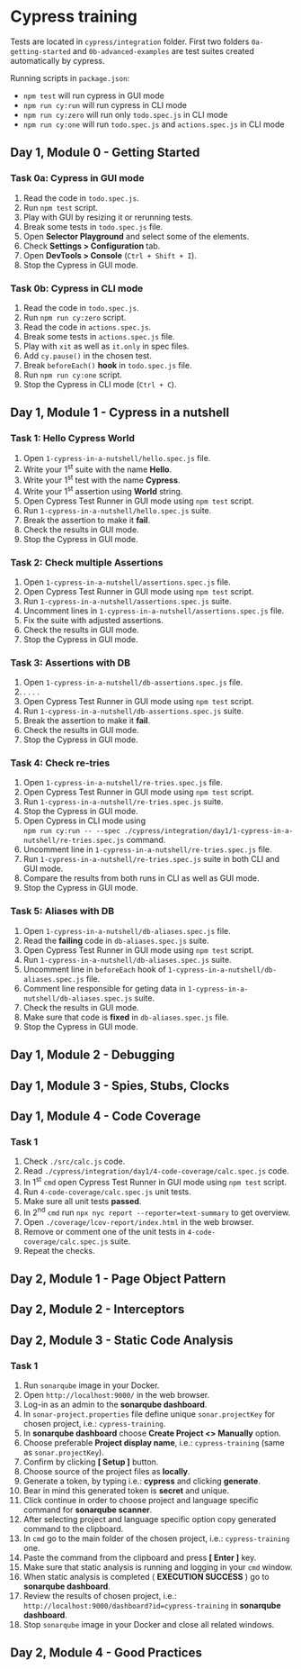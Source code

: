 # Cypress training
Tests are located in `cypress/integration` folder.
First two folders `0a-getting-started` and `0b-advanced-examples` are test suites created automatically by cypress.

Running scripts in `package.json`:
- `npm test` will run cypress in GUI mode
- `npm run cy:run` will run cypress in CLI mode
- `npm run cy:zero` will run only <code>todo.spec.js</code> in CLI mode
- `npm run cy:one` will run <code>todo.spec.js</code> and <code>actions.spec.js</code> in CLI mode

## Day 1, Module 0 - Getting Started
### Task 0a: Cypress in GUI mode
<ol>
<li>Read the code in <code>todo.spec.js</code>.</li>
<li>Run <code>npm test</code> script.</li>
<li>Play with GUI by resizing it or rerunning tests.</li>
<li>Break some tests in <code>todo.spec.js</code> file.</li>
<li>Open <strong>Selector Playground</strong> and select some of the elements.</li>
<li>Check <strong>Settings > Configuration</strong> tab.</li>
<li>Open <strong>DevTools > Console</strong> (<code>Ctrl + Shift + I</code>).</li>
<li>Stop the Cypress in GUI mode.</li>
</ol>

### Task 0b: Cypress in CLI mode
<ol>
<li>Read the code in <code>todo.spec.js</code>.</li>
<li>Run <code>npm run cy:zero</code> script.</li>
<li>Read the code in <code>actions.spec.js</code>.</li>
<li>Break some tests in <code>actions.spec.js</code> file.</li>
<li>Play with <code>xit</code> as well as <code>it.only</code> in spec files.</li>
<li>Add <code>cy.pause()</code> in the chosen test.</li>
<li>Break <code>beforeEach()</code> <strong>hook</strong> in <code>todo.spec.js</code> file.</li>
<li>Run <code>npm run cy:one</code> script.</li>
<li>Stop the Cypress in CLI mode (<code>Ctrl + C</code>).</li>
</ol>


## Day 1, Module 1 - Cypress in a nutshell
### Task 1: Hello Cypress World
<ol>
<li>Open <code>1-cypress-in-a-nutshell/hello.spec.js</code> file.</li>
<li>Write your 1<sup>st</sup> suite with the name <strong>Hello</strong>.</li>
<li>Write your 1<sup>st</sup> test with the name <strong>Cypress</strong>.</li>
<li>Write your 1<sup>st</sup> assertion using <strong>World</strong> string.</li>
<li>Open Cypress Test Runner in GUI mode using <code>npm test</code> script.</li>
<li>Run <code>1-cypress-in-a-nutshell/hello.spec.js</code> suite.</li>
<li>Break the assertion to make it <strong>fail</strong>.</li>
<li>Check the results in GUI mode.</li>
<li>Stop the Cypress in GUI mode.</li>
</ol>

### Task 2: Check multiple Assertions
<ol>
<li>Open <code>1-cypress-in-a-nutshell/assertions.spec.js</code> file.</li>
<li>Open Cypress Test Runner in GUI mode using <code>npm test</code> script.</li>
<li>Run <code>1-cypress-in-a-nutshell/assertions.spec.js</code> suite.</li>
<li>Uncomment lines in <code>1-cypress-in-a-nutshell/assertions.spec.js</code> file.</li>
<li>Fix the suite with adjusted assertions.</li>
<li>Check the results in GUI mode.</li>
<li>Stop the Cypress in GUI mode.</li>
</ol>

### Task 3: Assertions with DB
<ol>
<li>Open <code>1-cypress-in-a-nutshell/db-assertions.spec.js</code> file.</li>
<li>. . . .</li>
<li>Open Cypress Test Runner in GUI mode using <code>npm test</code> script.</li>
<li>Run <code>1-cypress-in-a-nutshell/db-assertions.spec.js</code> suite.</li>
<li>Break the assertion to make it <strong>fail</strong>.</li>
<li>Check the results in GUI mode.</li>
<li>Stop the Cypress in GUI mode.</li>
</ol>

### Task 4: Check re-tries
<ol>
<li>Open <code>1-cypress-in-a-nutshell/re-tries.spec.js</code> file.</li>
<li>Open Cypress Test Runner in GUI mode using <code>npm test</code> script.</li>
<li>Run <code>1-cypress-in-a-nutshell/re-tries.spec.js</code> suite.</li>
<li>Stop the Cypress in GUI mode.</li>
<li>Open Cypress in CLI mode using<br />
<code>npm run cy:run -- --spec ./cypress/integration/day1/1-cypress-in-a-nutshell/re-tries.spec.js</code> command.</li>
<li>Uncomment line in <code>1-cypress-in-a-nutshell/re-tries.spec.js</code> file.</li>
<li>Run <code>1-cypress-in-a-nutshell/re-tries.spec.js</code> suite in both CLI and GUI mode.</li>
<li>Compare the results from both runs in CLI as well as GUI mode.</li>
<li>Stop the Cypress in GUI mode.</li>
</ol>

### Task 5: Aliases with DB
<ol>
<li>Open <code>1-cypress-in-a-nutshell/db-aliases.spec.js</code> file.</li>
<li>Read the <strong>failing</strong> code in <code>db-aliases.spec.js</code> suite.</li>
<li>Open Cypress Test Runner in GUI mode using <code>npm test</code> script.</li>
<li>Run <code>1-cypress-in-a-nutshell/db-aliases.spec.js</code> suite.</li>
<li>Uncomment line in <code>beforeEach</code> hook of <code>1-cypress-in-a-nutshell/db-aliases.spec.js</code> file.</li>
<li>Comment line responsible for geting data in <code>1-cypress-in-a-nutshell/db-aliases.spec.js</code> suite.</li>
<li>Check the results in GUI mode.</li>
<li>Make sure that code is <strong>fixed</strong> in <code>db-aliases.spec.js</code> file.</li>
<li>Stop the Cypress in GUI mode.</li>
</ol>


## Day 1, Module 2 - Debugging


## Day 1, Module 3 - Spies, Stubs, Clocks


## Day 1, Module 4 - Code Coverage
### Task 1
<ol>
<li>Check <code>./src/calc.js</code> code.</li>
<li>Read <code>./cypress/integration/day1/4-code-coverage/calc.spec.js</code> code.</li>
<li>In 1<sup>st</sup> <code>cmd</code> open Cypress Test Runner in GUI mode using <code>npm test</code> script.</li>
<li>Run <code>4-code-coverage/calc.spec.js</code> unit tests.</li>
<li>Make sure all unit tests <strong>passed</strong>.</li>
<li>In 2<sup>nd</sup> <code>cmd</code> run <code>npx nyc report --reporter=text-summary</code> to get overview.</li>
<li>Open <code>./coverage/lcov-report/index.html</code> in the web browser.</li>
<li>Remove or comment one of the unit tests in <code>4-code-coverage/calc.spec.js</code> suite.</li>
<li>Repeat the checks.</li>
</ol>


## Day 2, Module 1 - Page Object Pattern


## Day 2, Module 2 - Interceptors


## Day 2, Module 3 - Static Code Analysis
### Task 1
<ol>
<li>Run <code>sonarqube</code> image in your Docker.</li>
<li>Open <code>http://localhost:9000/</code> in the web browser.</li>
<li>Log-in as an admin to the <strong>sonarqube dashboard</strong>.</li>
<li>In <code>sonar-project.properties</code> file define unique <code>sonar.projectKey</code> for chosen project, i.e.: <code>cypress-training</code>.</li>
<li>In <strong>sonarqube dashboard</strong> choose <strong>Create Project <> Manually</strong> option.</li>
<li>Choose preferable <strong>Project display name</strong>, i.e.: <code>cypress-training</code> (same as <code>sonar.projectKey</code>).
<li>Confirm by clicking <strong>[ Setup ]</strong> button.</li>
<li>Choose source of the project files as <strong>locally</strong>.</li>
<li>Generate a token, by typing i.e.: <strong>cypress</strong> and clicking <strong>generate</strong>.</li>
<li>Bear in mind this generated token is <strong>secret</strong> and unique.</li>
<li>Click continue in order to choose project and language specific command for <strong>sonarqube scanner</strong>.</li> 
<li>After selecting project and language specific option copy generated command to the clipboard.</li>
<li>In <code>cmd</code> go to the main folder of the chosen project, i.e.: <code>cypress-training</code> one.</li>
<li>Paste the command from the clipboard and press <strong>[ Enter ]</strong> key.</li>
<li>Make sure that static analysis is running and logging in your <code>cmd</code> window.</li>
<li>When static analysis is completed ( <strong>EXECUTION SUCCESS</strong> ) go to <strong>sonarqube dashboard</strong>.</li>
<li>Review the results of chosen project, i.e.: <code>http://localhost:9000/dashboard?id=cypress-training</code> in <strong>sonarqube dashboard</strong>.</li>
<li>Stop <code>sonarqube</code> image in your Docker and close all related windows.</li>
</ol>


## Day 2, Module 4 - Good Practices
